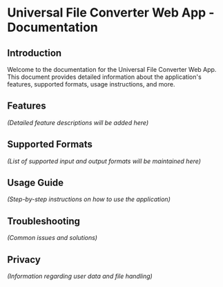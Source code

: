 # Universal File Converter Web App - Documentation

## Introduction

Welcome to the documentation for the Universal File Converter Web App. This document provides detailed information about the application's features, supported formats, usage instructions, and more.

## Features

*(Detailed feature descriptions will be added here)*

## Supported Formats

*(List of supported input and output formats will be maintained here)*

## Usage Guide

*(Step-by-step instructions on how to use the application)*

## Troubleshooting

*(Common issues and solutions)*

## Privacy

*(Information regarding user data and file handling)* 